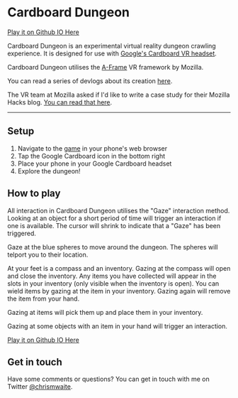 # Cardboard Dungeon

[Play it on Github IO Here](http://chrismwaite.github.io/cardboard-dungeon/)

Cardboard Dungeon is an experimental virtual reality dungeon crawling experience. It is designed for use with [Google's Cardboard VR headset](https://www.google.com/get/cardboard).

Cardboard Dungeon utilises the [A-Frame](https://aframe.io/) VR framework by Mozilla.

You can read a series of devlogs about its creation [here](http://www.bytesizeadventures.com/cardboard-dungeon-devlog-4/).

The VR team at Mozilla asked if I'd like to write a case study for their Mozilla Hacks blog. [You can read that here](https://hacks.mozilla.org/2016/03/building-cardboard-dungeon-with-a-frame/).

---

## Setup

1. Navigate to the [game](http://chrismwaite.github.io/cardboard-dungeon/) in your phone's web browser
2. Tap the Google Cardboard icon in the bottom right
3. Place your phone in your Google Cardboard headset
4. Explore the dungeon!

## How to play

All interaction in Cardboard Dungeon utilises the "Gaze" interaction method. Looking at an object for a short period of time will trigger an interaction if one is available. The cursor will shrink to indicate that a "Gaze" has been triggered.

Gaze at the blue spheres to move around the dungeon. The spheres will telport you to their location.

At your feet is a compass and an inventory. Gazing at the compass will open and close the inventory. Any items you have collected will appear in the slots in your inventory (only visible when the inventory is open). You can wield items by gazing at the item in your inventory. Gazing again will remove the item from your hand.

Gazing at items will pick them up and place them in your inventory.

Gazing at some objects with an item in your hand will trigger an interaction.

[Play it on Github IO Here](http://chrismwaite.github.io/cardboard-dungeon/)

## Get in touch

Have some comments or questions? You can get in touch with me on Twitter [@chrismwaite](http://www.twitter.com/chrismwaite).
